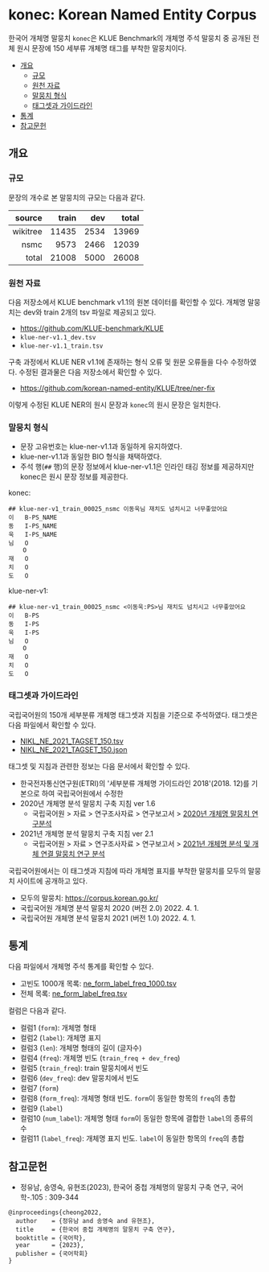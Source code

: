 # konec: Korean Named Entity Corpus

한국어 개체명 말뭉치 `konec`은 KLUE Benchmark의 개체명 주석 말뭉치 중 공개된
전체 원시 문장에 150 세부류 개체명 태그를 부착한 말뭉치이다. 

* [개요](#개요)
  * [규모](#규모)
  * [원천 자료](#원천-자료)
  * [말뭉치 형식](#말뭉치-형식)
  * [태그셋과 가이드라인](#태그셋과-가이드라인)
* [통계](#통계)
* [참고문헌](#참고문헌)

## 개요

### 규모 

문장의 개수로 본 말뭉치의 규모는 다음과 같다.

| source   | train |  dev | total |
|---------:|------:|-----:|------:|
| wikitree | 11435 | 2534 | 13969 |
| nsmc     |  9573 | 2466 | 12039 |
| total    | 21008 | 5000 | 26008 |

### 원천 자료

다음 저장소에서 KLUE benchmark v1.1의 원본 데이터를 확인할 수 있다.
개체명 말뭉치는 dev와 train 2개의 tsv 파일로 제공되고 있다.

- <https://github.com/KLUE-benchmark/KLUE>
- `klue-ner-v1.1_dev.tsv`
- `klue-ner-v1.1_train.tsv`

구축 과정에서 KLUE NER v1.1에 존재하는 형식 오류 및 원문 오류들을 다수
수정하였다. 수정된 결과물은 다음 저장소에서 확인할 수 있다.

- <https://github.com/korean-named-entity/KLUE/tree/ner-fix>

이렇게 수정된 KLUE NER의 원시 문장과 `konec`의 원시 문장은 일치한다.

### 말뭉치 형식

- 문장 고유번호는 klue-ner-v1.1과 동일하게 유지하였다.
- klue-ner-v1.1과 동일한 BIO 형식을 채택하였다. 
- 주석 행(`##` 행)의 문장 정보에서 klue-ner-v1.1은 인라인 태깅 정보를
  제공하지만 konec은 원시 문장 정보를 제공한다.
  
konec:

```
## klue-ner-v1_train_00025_nsmc 이동욱님 재치도 넘치시고 너무좋았어요
이	B-PS_NAME
동	I-PS_NAME
욱	I-PS_NAME
님	O
 	O
재	O
치	O
도	O
```


klue-ner-v1:

```
## klue-ner-v1_train_00025_nsmc <이동욱:PS>님 재치도 넘치시고 너무좋았어요
이	B-PS
동	I-PS
욱	I-PS
님	O
 	O
재	O
치	O
도	O
```
  
  
### 태그셋과 가이드라인

국립국어원의 150개 세부분류 개체명 태그셋과 지침을 기준으로 주석하였다.
태그셋은 다음 파일에서 확인할 수 있다.

- [NIKL_NE_2021_TAGSET_150.tsv](docs/NIKL_NE_2021_TAGSET_150.tsv)
- [NIKL_NE_2021_TAGSET_150.json](docs/NIKL_NE_2021_TAGSET_150.json)

태그셋 및 지침과 관련한 정보는 다음 문서에서 확인할 수 있다.

- 한국전자통신연구원(ETRI)의 '세부분류 개체명 가이드라인 2018'(2018. 12)를 기본으로 하여 국립국어원에서 수정한
- 2020년 개체명 분석 말뭉치 구축 지침 ver 1.6
  - 국립국어원 > 자료 > 연구조사자료 > 연구보고서 > [2020년 개체명 말뭉치 연구분석](https://www.korean.go.kr/front/reportData/reportDataView.do?mn_id=207&report_seq=1050&pageIndex=1)
- 2021년 개체명 분석 말뭉치 구축 지침 ver 2.1
  - 국립국어원 > 자료 > 연구조사자료 > 연구보고서 > [2021년 개체명 분석 및 개체 연결 말뭉치 연구 분석](https://www.korean.go.kr/front/reportData/reportDataView.do?mn_id=207&report_seq=1078)

국립국어원에서는 이 태그셋과 지침에 따라 개체명 표지를 부착한 말뭉치를 모두의
말뭉치 사이트에 공개하고 있다.

- 모두의 말뭉치: <https://corpus.korean.go.kr/>
- 국립국어원 개체명 분석 말뭉치 2020 (버전 2.0) 2022. 4. 1.
- 국립국어원 개체명 분석 말뭉치 2021 (버전 1.0) 2022. 4. 1.


## 통계 

다음 파일에서 개체명 주석 통계를 확인할 수 있다.

- 고빈도 1000개 목록: [ne_form_label_freq_1000.tsv](docs/stat/ne_form_label_freq_1000.tsv)
- 전체 목록: [ne_form_label_freq.tsv](docs/stat/ne_form_label_freq.tsv)

컬럼은 다음과 같다.

- 컬럼1 (`form`): 개체명 형태
- 컬럼2 (`label`): 개체명 표지
- 컬럼3 (`len`): 개체명 형태의 길이 (글자수)
- 컬럼4 (`freq`): 개체명 빈도 (`train_freq + dev_freq`)
- 컬럼5 (`train_freq`): train 말뭉치에서 빈도
- 컬럼6 (`dev_freq`): dev 말뭉치에서 빈도
- 컬럼7 (`form`)
- 컬럼8 (`form_freq`): 개체명 형태 빈도. `form`이 동일한 항목의 `freq`의 총합
- 컬럼9 (`label`)
- 컬럼10 (`num_label`): 개체명 형태 `form`이 동일한 항목에 결합한 `label`의 종류의 수
- 컬럼11 (`label_freq`): 개체명 표지 빈도. `label`이 동일한 항목의 `freq`의 총합

## 참고문헌

- 정유남, 송영숙, 유현조(2023), 한국어 중첩 개체명의 말뭉치 구축 연구, 국어학-.105 : 309-344

```
@inproceedings{cheong2022,
  author    = {정유남 and 송영숙 and 유현조},
  title     = {한국어 중첩 개체명의 말뭉치 구축 연구},
  booktitle = {국어학},
  year      = {2023},
  publisher = {국어학회}
}
```




